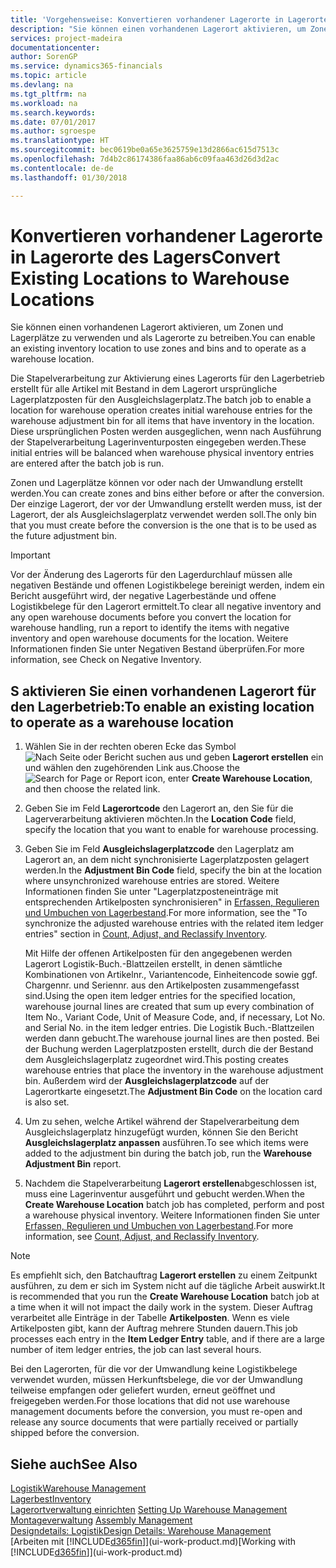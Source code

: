 ```yaml
---
title: 'Vorgehensweise: Konvertieren vorhandener Lagerorte in Lagerorte des Lagers | Microsoft Docs'
description: "Sie können einen vorhandenen Lagerort aktivieren, um Zonen und Lagerplätze zu verwenden und als Lagerorte zu betreiben."
services: project-madeira
documentationcenter: 
author: SorenGP
ms.service: dynamics365-financials
ms.topic: article
ms.devlang: na
ms.tgt_pltfrm: na
ms.workload: na
ms.search.keywords: 
ms.date: 07/01/2017
ms.author: sgroespe
ms.translationtype: HT
ms.sourcegitcommit: bec0619be0a65e3625759e13d2866ac615d7513c
ms.openlocfilehash: 7d4b2c86174386faa86ab6c09faa463d26d3d2ac
ms.contentlocale: de-de
ms.lasthandoff: 01/30/2018

---
```

# <a name="convert-existing-locations-to-warehouse-locations"></a><span data-ttu-id="ae2ab-103">Konvertieren vorhandener Lagerorte in Lagerorte des Lagers</span><span class="sxs-lookup"><span data-stu-id="ae2ab-103">Convert Existing Locations to Warehouse Locations</span></span>
<span data-ttu-id="ae2ab-104">Sie können einen vorhandenen Lagerort aktivieren, um Zonen und Lagerplätze zu verwenden und als Lagerorte zu betreiben.</span><span class="sxs-lookup"><span data-stu-id="ae2ab-104">You can enable an existing inventory location to use zones and bins and to operate as a warehouse location.</span></span>  

<span data-ttu-id="ae2ab-105">Die Stapelverarbeitung zur Aktivierung eines Lagerorts für den Lagerbetrieb erstellt für alle Artikel mit Bestand in dem Lagerort ursprüngliche Lagerplatzposten für den Ausgleichslagerplatz.</span><span class="sxs-lookup"><span data-stu-id="ae2ab-105">The batch job to enable a location for warehouse operation creates initial warehouse entries for the warehouse adjustment bin for all items that have inventory in the location.</span></span> <span data-ttu-id="ae2ab-106">Diese ursprünglichen Posten werden ausgeglichen, wenn nach Ausführung der Stapelverarbeitung Lagerinventurposten eingegeben werden.</span><span class="sxs-lookup"><span data-stu-id="ae2ab-106">These initial entries will be balanced when warehouse physical inventory entries are entered after the batch job is run.</span></span>  

<span data-ttu-id="ae2ab-107">Zonen und Lagerplätze können vor oder nach der Umwandlung erstellt werden.</span><span class="sxs-lookup"><span data-stu-id="ae2ab-107">You can create zones and bins either before or after the conversion.</span></span> <span data-ttu-id="ae2ab-108">Der einzige Lagerort, der vor der Umwandlung erstellt werden muss, ist der Lagerort, der als Ausgleichslagerplatz verwendet werden soll.</span><span class="sxs-lookup"><span data-stu-id="ae2ab-108">The only bin that you must create before the conversion is the one that is to be used as the future adjustment bin.</span></span>  

> [!IMPORTANT]  
>  <span data-ttu-id="ae2ab-109">Vor der Änderung des Lagerorts für den Lagerdurchlauf müssen alle negativen Bestände und offenen Logistikbelege bereinigt werden, indem ein Bericht ausgeführt wird, der negative Lagerbestände und offene Logistikbelege für den Lagerort ermittelt.</span><span class="sxs-lookup"><span data-stu-id="ae2ab-109">To clear all negative inventory and any open warehouse documents before you convert the location for warehouse handling, run a report to identify the items with negative inventory and open warehouse documents for the location.</span></span> <span data-ttu-id="ae2ab-110">Weitere Informationen finden Sie unter Negativen Bestand überprüfen.</span><span class="sxs-lookup"><span data-stu-id="ae2ab-110">For more information, see Check on Negative Inventory.</span></span>  

## <a name="to-enable-an-existing-location-to-operate-as-a-warehouse-location"></a><span data-ttu-id="ae2ab-111">S aktivieren Sie einen vorhandenen Lagerort für den Lagerbetrieb:</span><span class="sxs-lookup"><span data-stu-id="ae2ab-111">To enable an existing location to operate as a warehouse location</span></span>  
1.  <span data-ttu-id="ae2ab-112">Wählen Sie in der rechten oberen Ecke das Symbol ![Nach Seite oder Bericht suchen](media/ui-search/search_small.png "Nach Seite oder Bericht suchen") aus und geben **Lagerort erstellen** ein und wählen den zugehörenden Link aus.</span><span class="sxs-lookup"><span data-stu-id="ae2ab-112">Choose the ![Search for Page or Report](media/ui-search/search_small.png "Search for Page or Report icon") icon, enter **Create Warehouse Location**, and then choose the related link.</span></span>  
2.  <span data-ttu-id="ae2ab-113">Geben Sie im Feld **Lagerortcode** den Lagerort an, den Sie für die Lagerverarbeitung aktivieren möchten.</span><span class="sxs-lookup"><span data-stu-id="ae2ab-113">In the **Location Code** field, specify the location that you want to enable for warehouse processing.</span></span>  
3.  <span data-ttu-id="ae2ab-114">Geben Sie im Feld **Ausgleichslagerplatzcode** den Lagerplatz am Lagerort an, an dem nicht synchronisierte Lagerplatzposten gelagert werden.</span><span class="sxs-lookup"><span data-stu-id="ae2ab-114">In the **Adjustment Bin Code** field, specify the bin at the location where unsynchronized warehouse entries are stored.</span></span> <span data-ttu-id="ae2ab-115">Weitere Informationen finden Sie unter "Lagerplatzposteneinträge mit entsprechenden Artikelposten synchronisieren" in [Erfassen, Regulieren und Umbuchen von Lagerbestand](inventory-how-count-adjust-reclassify.md).</span><span class="sxs-lookup"><span data-stu-id="ae2ab-115">For more information, see the "To synchronize the adjusted warehouse entries with the related item ledger entries" section in [Count, Adjust, and Reclassify Inventory](inventory-how-count-adjust-reclassify.md).</span></span>  

    <span data-ttu-id="ae2ab-116">Mit Hilfe der offenen Artikelposten für den angegebenen werden Lagerort Logistik-Buch.-Blattzeilen erstellt, in denen sämtliche Kombinationen von Artikelnr., Variantencode, Einheitencode sowie ggf. Chargennr. und Seriennr. aus den Artikelposten zusammengefasst sind.</span><span class="sxs-lookup"><span data-stu-id="ae2ab-116">Using the open item ledger entries for the specified location, warehouse journal lines are created that sum up every combination of Item No., Variant Code, Unit of Measure Code, and, if necessary, Lot No. and Serial No. in the item ledger entries.</span></span> <span data-ttu-id="ae2ab-117">Die Logistik Buch.-Blattzeilen werden dann gebucht.</span><span class="sxs-lookup"><span data-stu-id="ae2ab-117">The warehouse journal lines are then posted.</span></span> <span data-ttu-id="ae2ab-118">Bei der Buchung werden Lagerplatzposten erstellt, durch die der Bestand dem Ausgleichslagerplatz zugeordnet wird.</span><span class="sxs-lookup"><span data-stu-id="ae2ab-118">This posting creates warehouse entries that place the inventory in the warehouse adjustment bin.</span></span> <span data-ttu-id="ae2ab-119">Außerdem wird der **Ausgleichslagerplatzcode** auf der Lagerortkarte eingesetzt.</span><span class="sxs-lookup"><span data-stu-id="ae2ab-119">The **Adjustment Bin Code** on the location card is also set.</span></span>  

4.  <span data-ttu-id="ae2ab-120">Um zu sehen, welche Artikel während der Stapelverarbeitung dem Ausgleichslagerplatz hinzugefügt wurden, können Sie den Bericht  **Ausgleichslagerplatz anpassen** ausführen.</span><span class="sxs-lookup"><span data-stu-id="ae2ab-120">To see which items were added to the adjustment bin during the batch job, run the **Warehouse Adjustment Bin** report.</span></span>  
5.  <span data-ttu-id="ae2ab-121">Nachdem die Stapelverarbeitung   **Lagerort erstellen**abgeschlossen ist, muss eine Lagerinventur ausgeführt und gebucht werden.</span><span class="sxs-lookup"><span data-stu-id="ae2ab-121">When the **Create Warehouse Location** batch job has completed, perform and post a warehouse physical inventory.</span></span> <span data-ttu-id="ae2ab-122">Weitere Informationen finden Sie unter [Erfassen, Regulieren und Umbuchen von Lagerbestand](inventory-how-count-adjust-reclassify.md).</span><span class="sxs-lookup"><span data-stu-id="ae2ab-122">For more information, see [Count, Adjust, and Reclassify Inventory](inventory-how-count-adjust-reclassify.md).</span></span>  

> [!NOTE]  
>  <span data-ttu-id="ae2ab-123">Es empfiehlt sich, den Batchauftrag **Lagerort erstellen** zu einem Zeitpunkt ausführen, zu dem er sich im System nicht auf die tägliche Arbeit auswirkt.</span><span class="sxs-lookup"><span data-stu-id="ae2ab-123">It is recommended that you run the **Create Warehouse Location** batch job at a time when it will not impact the daily work in the system.</span></span> <span data-ttu-id="ae2ab-124">Dieser Auftrag verarbeitet alle Einträge in der Tabelle **Artikelposten**. Wenn es viele Artikelposten gibt, kann der Auftrag mehrere Stunden dauern.</span><span class="sxs-lookup"><span data-stu-id="ae2ab-124">This job processes each entry in the **Item Ledger Entry** table, and if there are a large number of item ledger entries, the job can last several hours.</span></span>  

 <span data-ttu-id="ae2ab-125">Bei den Lagerorten, für die vor der Umwandlung keine Logistikbelege verwendet wurden, müssen Herkunftsbelege, die vor der Umwandlung teilweise empfangen oder geliefert wurden, erneut geöffnet und freigegeben werden.</span><span class="sxs-lookup"><span data-stu-id="ae2ab-125">For those locations that did not use warehouse management documents before the conversion, you must re-open and release any source documents that were partially received or partially shipped before the conversion.</span></span>  

## <a name="see-also"></a><span data-ttu-id="ae2ab-126">Siehe auch</span><span class="sxs-lookup"><span data-stu-id="ae2ab-126">See Also</span></span>  
[<span data-ttu-id="ae2ab-127">Logistik</span><span class="sxs-lookup"><span data-stu-id="ae2ab-127">Warehouse Management</span></span>](warehouse-manage-warehouse.md)  
[<span data-ttu-id="ae2ab-128">Lagerbest</span><span class="sxs-lookup"><span data-stu-id="ae2ab-128">Inventory</span></span>](inventory-manage-inventory.md)  
<span data-ttu-id="ae2ab-129">[Lagerortverwaltung einrichten](warehouse-setup-warehouse.md)   </span><span class="sxs-lookup"><span data-stu-id="ae2ab-129">[Setting Up Warehouse Management](warehouse-setup-warehouse.md)   </span></span>  
<span data-ttu-id="ae2ab-130">[Montageverwaltung](assembly-assemble-items.md)  </span><span class="sxs-lookup"><span data-stu-id="ae2ab-130">[Assembly Management](assembly-assemble-items.md)  </span></span>  
[<span data-ttu-id="ae2ab-131">Designdetails: Logistik</span><span class="sxs-lookup"><span data-stu-id="ae2ab-131">Design Details: Warehouse Management</span></span>](design-details-warehouse-management.md)  
<span data-ttu-id="ae2ab-132">[Arbeiten mit [!INCLUDE[d365fin](includes/d365fin_md.md)]](ui-work-product.md)</span><span class="sxs-lookup"><span data-stu-id="ae2ab-132">[Working with [!INCLUDE[d365fin](includes/d365fin_md.md)]](ui-work-product.md)</span></span>

